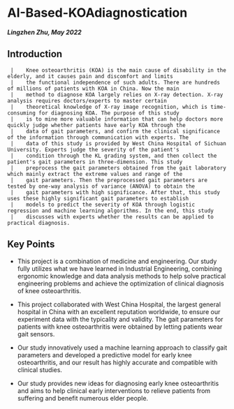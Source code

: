 # AI-Based-KOAdiagnostication

***Lingzhen Zhu, May 2022***

## Introduction

     |    Knee osteoarthritis (KOA) is the main cause of disability in the elderly, and it causes pain and discomfort and limits
     |    the functional independence of such adults. There are hundreds of millions of patients with KOA in China. Now the main
     |    method to diagnose KOA largely relies on X-ray detection. X-ray analysis requires doctors/experts to master certain
     |    theoretical knowledge of X-ray image recognition, which is time-consuming for diagnosing KOA. The purpose of this study
     |    is to mine more valuable information that can help doctors more quickly judge whether patients have early KOA through the
     |    data of gait parameters, and confirm the clinical significance of the information through communication with experts. The
     |    data of this study is provided by West China Hospital of Sichuan University. Experts judge the severity of the patient's
     |    condition through the KL grading system, and then collect the patient's gait parameters in three-dimension. This study
     |    preprocess the gait parameters obtained from the gait laboratory which mainly extract the extreme values and range of the
     |    gait parameters. Then the preprocessed gait parameters are tested by one-way analysis of variance (ANOVA) to obtain the
     |    gait parameters with high significance. After that, this study uses these highly significant gait parameters to establish
     |    models to predict the severity of KOA through logistic regression and machine learning algorithms. In the end, this study
     |    discusses with experts whether the results can be applied to practical diagnosis.

## Key Points
*	This project is a combination of medicine and engineering. Our study fully utilizes what we have learned in Industrial Engineering, combining ergonomic knowledge and data analysis methods to help solve practical engineering problems and achieve the optimization of clinical diagnosis of knee osteoarthritis.

*	This project collaborated with West China Hospital, the largest general hospital in China with an excellent reputation worldwide, to ensure our experiment data with the typicality and validity. The gait parameters for patients with knee osteoarthritis were obtained by letting patients wear gait sensors.

*	Our study innovatively used a machine learning approach to classify gait parameters and developed a predictive model for early knee osteoarthritis, and our result has highly accurate and compatible with clinical studies.

*	Our study provides new ideas for diagnosing early knee osteoarthritis and aims to help clinical early interventions to relieve patients from suffering and benefit numerous elder people.

    
